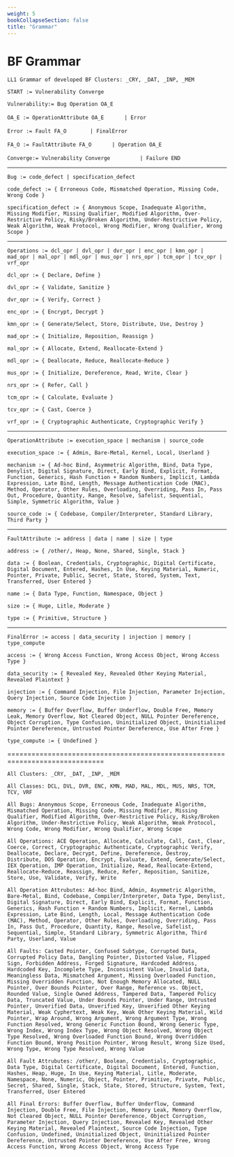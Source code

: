 ```yaml
---
weight: 5
bookCollapseSection: false
title: "Grammar"
---
```

# BF Grammar

`LL1 Grammar of developed BF Clusters: _CRY, _DAT, _INP, _MEM`


`START := Vulnerability Converge`

`Vulnerability:= Bug Operation OA_E`

`OA_E := OperationAttribute OA_E`
`      | Error`

`Error := Fault FA_O`
`       | FinalError`

`FA_O := FaultAttribute FA_O`
`      | Operation OA_E`

`Converge:= Vulnerability Converge`
`         | Failure END`

____________________________________________________

`Bug := code_defect | specification_defect`

`code_defect := { Erroneous Code, Mismatched Operation, Missing Code, Wrong Code }`

`specification_defect := { Anonymous Scope, Inadequate Algorithm, Missing Modifier, Missing Qualifier, Modified Algorithm, Over-Restrictive Policy, Risky/Broken Algorithm, Under-Restrictive Policy, Weak Algorithm, Weak Protocol, Wrong Modifier, Wrong Qualifier, Wrong Scope }`

____________________________________________________

`Operations := dcl_opr | dvl_opr | dvr_opr | enc_opr | kmn_opr | mad_opr | mal_opr | mdl_opr | mus_opr | nrs_opr | tcm_opr | tcv_opr | vrf_opr`

`dcl_opr := { Declare, Define }`

`dvl_opr := { Validate, Sanitize }`

`dvr_opr := { Verify, Correct }`

`enc_opr := { Encrypt, Decrypt }`

`kmn_opr := { Generate/Select, Store, Distribute, Use, Destroy }`

`mad_opr := { Initialize, Reposition, Reassign }`

`mal_opr := { Allocate, Extend, Reallocate-Extend }`

`mdl_opr := { Deallocate, Reduce, Reallocate-Reduce }`

`mus_opr := { Initialize, Dereference, Read, Write, Clear }`

`nrs_opr := { Refer, Call }`

`tcm_opr := { Calculate, Evaluate }`

`tcv_opr := { Cast, Coerce }`

`vrf_opr := { Cryptographic Authenticate, Cryptographic Verify }`

____________________________________________________

`OperationAttribute := execution_space | mechanism | source_code`

`execution_space := { Admin, Bare-Metal, Kernel, Local, Userland }`

`mechanism := { Ad-hoc Bind, Asymmetric Algorithm, Bind, Data Type, Denylist, Digital Signature, Direct, Early Bind, Explicit, Format, Function, Generics, Hash Function + Random Numbers, Implicit, Lambda Expression, Late Bind, Length, Message Authentication Code (MAC), Method, Operator, Other Rules, Overloading, Overriding, Pass In, Pass Out, Procedure, Quantity, Range, Resolve, Safelist, Sequential, Simple, Symmetric Algorithm, Value }`

`source_code := { Codebase, Compiler/Interpreter, Standard Library, Third Party }`

____________________________________________________

`FaultAttribute := address | data | name | size | type`

`address := { /other/, Heap, None, Shared, Single, Stack }`

`data := { Boolean, Credentials, Cryptographic, Digital Certificate, Digital Document, Entered, Hashes, In Use, Keying Material, Numeric, Pointer, Private, Public, Secret, State, Stored, System, Text, Transferred, User Entered }`

`name := { Data Type, Function, Namespace, Object }`

`size := { Huge, Litle, Moderate }`

`type := { Primitive, Structure }`

____________________________________________________

`FinalError := access | data_security | injection | memory | type_compute`

`access := { Wrong Access Function, Wrong Access Object, Wrong Access Type }`

`data_security := { Revealed Key, Revealed Other Keying Material, Revealed Plaintext }`

`injection := { Command Injection, File Injection, Parameter Injection, Query Injection, Source Code Injection }`

`memory := { Buffer Overflow, Buffer Underflow, Double Free, Memory Leak, Memory Overflow, Not Cleared Object, NULL Pointer Dereference, Object Corruption, Type Confusion, Uninitialized Object, Uninitialized Pointer Dereference, Untrusted Pointer Dereference, Use After Free }`

`type_compute := { Undefined }`


==============================================================================


`All Clusters:
_CRY, _DAT, _INP, _MEM`


`All Classes:
DCL, DVL, DVR, ENC, KMN, MAD, MAL, MDL, MUS, NRS, TCM, TCV, VRF`


`All Bugs:
Anonymous Scope, Erroneous Code, Inadequate Algorithm, Mismatched Operation, Missing Code, Missing Modifier, Missing Qualifier, Modified Algorithm, Over-Restrictive Policy, Risky/Broken Algorithm, Under-Restrictive Policy, Weak Algorithm, Weak Protocol, Wrong Code, Wrong Modifier, Wrong Qualifier, Wrong Scope`


`All Operations:
ACE Operation, Allocate, Calculate, Call, Cast, Clear, Coerce, Correct, Cryptographic Authenticate, Cryptographic Verify, Deallocate, Declare, Decrypt, Define, Dereference, Destroy, Distribute, DOS Operation, Encrypt, Evaluate, Extend, Generate/Select, IEX Operation, IMP Operation, Initialize, Read, Reallocate-Extend, Reallocate-Reduce, Reassign, Reduce, Refer, Reposition, Sanitize, Store, Use, Validate, Verify, Write`


`All Operation Attrubutes:
Ad-hoc Bind, Admin, Asymmetric Algorithm, Bare-Metal, Bind, Codebase, Compiler/Interpreter, Data Type, Denylist, Digital Signature, Direct, Early Bind, Explicit, Format, Function, Generics, Hash Function + Random Numbers, Implicit, Kernel, Lambda Expression, Late Bind, Length, Local, Message Authentication Code (MAC), Method, Operator, Other Rules, Overloading, Overriding, Pass In, Pass Out, Procedure, Quantity, Range, Resolve, Safelist, Sequential, Simple, Standard Library, Symmetric Algorithm, Third Party, Userland, Value`


`All Faults:
Casted Pointer, Confused Subtype, Corrupted Data, Corrupted Policy Data, Dangling Pointer, Distorted Value, Flipped Sign, Forbidden Address, Forged Signature, Hardcoded Address, Hardcoded Key, Incomplete Type, Inconsistent Value, Invalid Data, Meaningless Data, Mismatched Argument, Missing Overloaded Function, Missing Overridden Function, Not Enough Memory Allocated, NULL Pointer, Over Bounds Pointer, Over Range, Reference vs. Object, Rounded Value, Single Owned Address, Tampered Data, Tampered Policy Data, Truncated Value, Under Bounds Pointer, Under Range, Untrusted Pointer, Unverified Data, Unverified Key, Unverified Other Keying Material, Weak Cyphertext, Weak Key, Weak Other Keying Material, Wild Pointer, Wrap Around, Wrong Argument, Wrong Argument Type, Wrong Function Resolved, Wrong Generic Function Bound, Wrong Generic Type, Wrong Index, Wrong Index Type, Wrong Object Resolved, Wrong Object Type Resolved, Wrong Overloaded Function Bound, Wrong Overridden Function Bound, Wrong Position Pointer, Wrong Result, Wrong Size Used, Wrong Type, Wrong Type Resolved, Wrong Value`


`All Fault Attrubutes:
/other/, Boolean, Credentials, Cryptographic, Data Type, Digital Certificate, Digital Document, Entered, Function, Hashes, Heap, Huge, In Use, Keying Material, Litle, Moderate, Namespace, None, Numeric, Object, Pointer, Primitive, Private, Public, Secret, Shared, Single, Stack, State, Stored, Structure, System, Text, Transferred, User Entered`


`All Final Errors:
Buffer Overflow, Buffer Underflow, Command Injection, Double Free, File Injection, Memory Leak, Memory Overflow, Not Cleared Object, NULL Pointer Dereference, Object Corruption, Parameter Injection, Query Injection, Revealed Key, Revealed Other Keying Material, Revealed Plaintext, Source Code Injection, Type Confusion, Undefined, Uninitialized Object, Uninitialized Pointer Dereference, Untrusted Pointer Dereference, Use After Free, Wrong Access Function, Wrong Access Object, Wrong Access Type`
